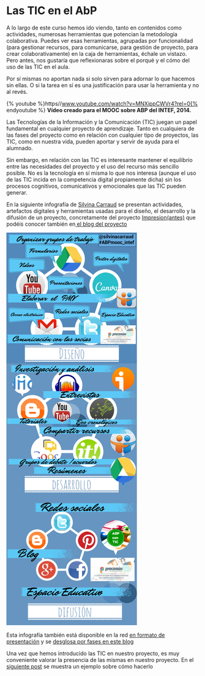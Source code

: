
# Las TIC en el AbP

A lo largo de este curso hemos ido viendo, tanto en contenidos como actividades, numerosas herramientas que potencian la metodología colaborativa. Puedes ver esas herramientas, agrupadas por funcionalidad (para gestionar recursos, para comunicarse, para gestión de proyecto, para crear colaborativamente) en la caja de herramientas, échale un vistazo. Pero antes, nos gustaría que reflexionaras sobre el porqué y el cómo del uso de las TIC en el aula. 

Por sí mismas no aportan nada si solo sirven para adornar lo que hacemos sin ellas. O si la tarea en sí es una justificación para usar la herramienta y no al revés.

{% youtube %}https//www.youtube.com/watch?v=MNXippCWVr4?rel=0{% endyoutube %}
**Vídeo creado para el MOOC sobre ABP del INTEF, 2014.**

Las Tecnologías de la Información y la Comunicación (TIC) juegan un papel fundamental en cualquier proyecto de aprendizaje. Tanto en cualquiera de las fases del proyecto como en relación con cualquier tipo de proyectos, las TIC, como en nuestra vida, pueden aportar y servir de ayuda para el alumnado.

Sin embargo, en relación con las TIC es interesante mantener el equilibrio entre las necesidades del proyecto y el uso del recurso más sencillo posible. No es la tecnología en sí misma lo que nos interesa (aunque el uso de las TIC incida en la competencia digital propiamente dicha) sin los procesos cognitivos, comunicativos y emocionales que las TIC pueden generar.

En la siguiente infografía de [Silvina Carraud](https://twitter.com/silvinacarraud) se presentan actividades, artefactos digitales y herramientas usadas para el diseño, el desarrollo y la difusión de un proyecto, concretamente del proyecto [Impresion(antes)](https://tackk.com/proyectoimpresionantes) que podéis conocer también en[ el blog del proyecto ](https://sites.google.com/site/proyectoimpresionantes/)

![](img/infografia-abp_con_tic.png)

Esta infografía también está disponible en la red [en formato de presentación](https://docs.google.com/presentation/d/1ZsXogbprRSkrl137mV-fiHJYfOYp56o-4hT1rOaEqWc/pub?start=false&amp;loop=false&amp;delayms=3000#slide=id.g3347ea7ce_089) y se [desglosa por fases en este blog](http://pledocente.blogspot.com.es/2014/05/abpmoocintef-abriendo-el-proyecto-las.html)[ ](https://compartirintereses.wordpress.com/2014/05/02/abriendo-un-proyecto-a-las-tic-infografia/)

Una vez que hemos introducido las TIC en nuestro proyecto, es muy conveniente valorar la presencia de las mismas en nuestro proyecto. En el [siguiente post](http://pledocente.blogspot.com.ar/2014/05/abpmoocintef-valorar-la-presencia-de.html) se muestra un ejemplo sobre cómo hacerlo 








